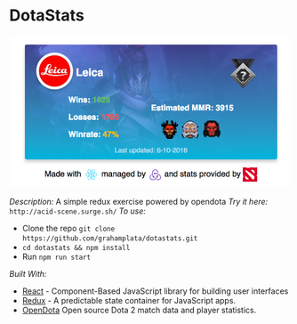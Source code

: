 # DotaStats

![dotastats](example.png "Application")

_Description:_ A simple redux exercise powered by opendota
_Try it here:_ `http://acid-scene.surge.sh/`
_To use:_

- Clone the repo `git clone https://github.com/grahamplata/dotastats.git`
- `cd dotastats && npm install`
- Run `npm run start`

_Built With:_

- [React](https://www.reactjs.org/) - Component-Based JavaScript library for building user interfaces
- [Redux](https://redux.js.org/) - A predictable state container for JavaScript apps.
- [OpenDota](https://www.opendota.com/) Open source Dota 2 match data and player statistics.
